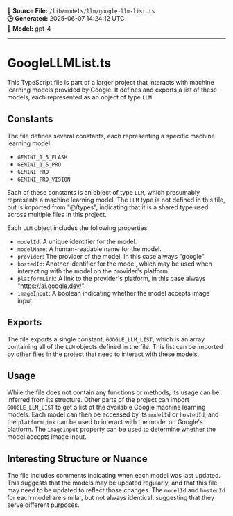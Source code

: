 **📄 Source File:** `/lib/models/llm/google-llm-list.ts`  
**🕒 Generated:** 2025-06-07 14:24:12 UTC  
**🤖 Model:** gpt-4

---

# GoogleLLMList.ts

This TypeScript file is part of a larger project that interacts with machine learning models provided by Google. It defines and exports a list of these models, each represented as an object of type `LLM`.

## Constants

The file defines several constants, each representing a specific machine learning model:

- `GEMINI_1_5_FLASH`
- `GEMINI_1_5_PRO`
- `GEMINI_PRO`
- `GEMINI_PRO_VISION`

Each of these constants is an object of type `LLM`, which presumably represents a machine learning model. The `LLM` type is not defined in this file, but is imported from "@/types", indicating that it is a shared type used across multiple files in this project.

Each `LLM` object includes the following properties:

- `modelId`: A unique identifier for the model.
- `modelName`: A human-readable name for the model.
- `provider`: The provider of the model, in this case always "google".
- `hostedId`: Another identifier for the model, which may be used when interacting with the model on the provider's platform.
- `platformLink`: A link to the provider's platform, in this case always "https://ai.google.dev/".
- `imageInput`: A boolean indicating whether the model accepts image input.

## Exports

The file exports a single constant, `GOOGLE_LLM_LIST`, which is an array containing all of the `LLM` objects defined in the file. This list can be imported by other files in the project that need to interact with these models.

## Usage

While the file does not contain any functions or methods, its usage can be inferred from its structure. Other parts of the project can import `GOOGLE_LLM_LIST` to get a list of the available Google machine learning models. Each model can then be accessed by its `modelId` or `hostedId`, and the `platformLink` can be used to interact with the model on Google's platform. The `imageInput` property can be used to determine whether the model accepts image input.

## Interesting Structure or Nuance

The file includes comments indicating when each model was last updated. This suggests that the models may be updated regularly, and that this file may need to be updated to reflect those changes. The `modelId` and `hostedId` for each model are similar, but not always identical, suggesting that they serve different purposes.